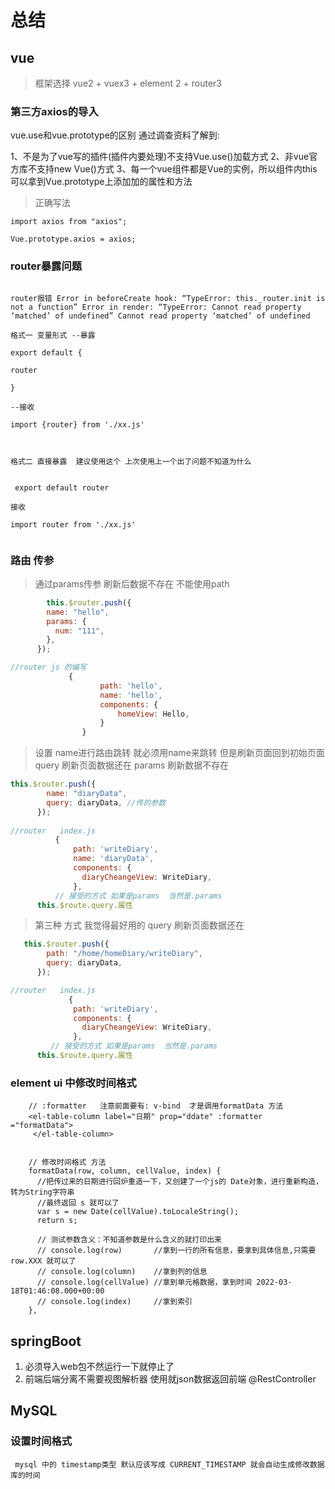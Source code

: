 # 总结



## vue

> 框架选择 vue2  + vuex3 + element 2 + router3



### 第三方axios的导入

vue.use和vue.prototype的区别
通过调查资料了解到:

1、不是为了vue写的插件(插件内要处理)不支持Vue.use()加载方式
2、非vue官方库不支持new Vue()方式
3、每一个vue组件都是Vue的实例，所以组件内this可以拿到Vue.prototype上添加加的属性和方法

> 正确写法

```
import axios from "axios";

Vue.prototype.axios = axios;

```





### router暴露问题



```

router报错 Error in beforeCreate hook: “TypeError: this._router.init is not a function” Error in render: “TypeError: Cannot read property ‘matched’ of undefined” Cannot read property ‘matched’ of undefined

格式一 变量形式 --暴露

export default {

router

}

--接收

import {router} from './xx.js'



格式二 直接暴露  建议使用这个 上次使用上一个出了问题不知道为什么


 export default router

接收

import router from './xx.js'


```





### 路由 传参

> 通过params传参    刷新后数据不存在 不能使用path

```javascript
        this.$router.push({
        name: "hello",
        params: {
          num: "111",
        },
      });

//router js 的编写
             {
                    path: 'hello',
                    name: 'hello',
                    components: {
                        homeView: Hello,
                    }
                }

```



> 设置 name进行路由跳转 就必须用name来跳转 但是刷新页面回到初始页面       query 刷新页面数据还在 params 刷新数据不存在

```JavaScript
this.$router.push({
        name: "diaryData",
        query: diaryData, //传的参数
      });
      
//router   index.js
          {
              path: 'writeDiary',
              name: 'diaryData',
              components: {
                diaryCheangeView: WriteDiary,
              },
          // 接受的方式 如果是params  当然是.params 
      this.$route.query.属性
```



> 第三种 方式 我觉得最好用的     query 刷新页面数据还在

```javascript
   this.$router.push({
        path: "/home/homeDiary/writeDiary",
        query: diaryData,
      });

//router   index.js
             {
              path: 'writeDiary',
              components: {
                diaryCheangeView: WriteDiary,
              },
         // 接受的方式 如果是params  当然是.params 
      this.$route.query.属性
```



### element ui 中修改时间格式

```vue
    // :formatter   注意前面要有: v-bind  才是调用formatData 方法
    <el-table-column label="日期" prop="ddate" :formatter ="formatData">
     </el-table-column>
    
    
    // 修改时间格式 方法
    formatData(row, column, cellValue, index) {
      //把传过来的日期进行回炉重造一下，又创建了一个js的 Date对象，进行重新构造，转为String字符串
      //最终返回 s 就可以了
      var s = new Date(cellValue).toLocaleString();
      return s;

      // 测试参数含义：不知道参数是什么含义的就打印出来
      // console.log(row)     	//拿到一行的所有信息，要拿到具体信息,只需要row.XXX 就可以了
      // console.log(column)  	//拿到列的信息
      // console.log(cellValue) //拿到单元格数据，拿到时间 2022-03-18T01:46:08.000+00:00
      // console.log(index)     //拿到索引
    },
```





## springBoot

1. 必须导入web包不然运行一下就停止了
2. 前端后端分离不需要视图解析器 使用就json数据返回前端   @RestController

   



## MySQL



### 设置时间格式

```
 mysql 中的 timestamp类型 默认应该写成 CURRENT_TIMESTAMP 就会自动生成修改数据库的时间
```

